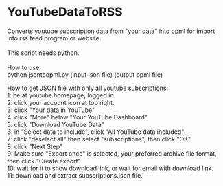# YouTubeDataToRSS
Converts youtube subscription data from "your data" into opml for import into rss feed program or website.\
\
This script needs python.\
\
How to use: \
python jsontoopml.py (input json file) (output opml file)

How to get JSON file with only all youtube subscriptions:\
1: be at youtube homepage, logged in.\
2: click your account icon at top right.\
3: click "Your data in YouTube"\
4: click "More" below "Your YouTube Dashboard"\
5: click "Download YouTube Data"\
6: in "Select data to include", click "All YouTube data included"\
7: click "deselect all" then select "subscriptions", then click "OK"\
8: click "Next Step"\
9: Make sure "Export once" is selected, your preferred archive file format, then click "Create export"\
10: wait for it to show download link, or wait for email with download link.\
11: download and extract subscriptions.json file.
